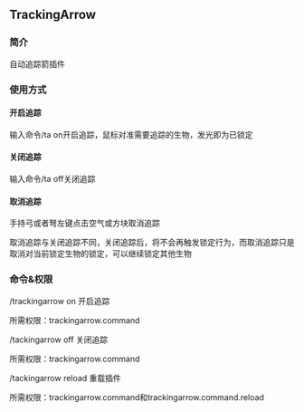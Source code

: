## TrackingArrow

### 简介

自动追踪箭插件

### 使用方式

#### 开启追踪

输入命令/ta on开启追踪，鼠标对准需要追踪的生物，发光即为已锁定

#### 关闭追踪

输入命令/ta off关闭追踪

#### 取消追踪

手持弓或者弩左键点击空气或方块取消追踪

取消追踪与关闭追踪不同，关闭追踪后，将不会再触发锁定行为，而取消追踪只是取消对当前锁定生物的锁定，可以继续锁定其他生物

### 命令&权限

/trackingarrow on 开启追踪

所需权限：trackingarrow.command

/tackingarrow off 关闭追踪

所需权限：trackingarrow.command

/tackingarrow reload 重载插件

所需权限：trackingarrow.command和trackingarrow.command.reload
